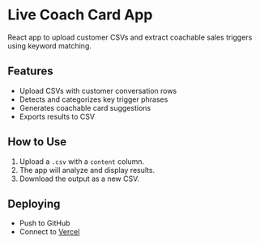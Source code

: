 # Live Coach Card App

React app to upload customer CSVs and extract coachable sales triggers using keyword matching.

## Features

- Upload CSVs with customer conversation rows
- Detects and categorizes key trigger phrases
- Generates coachable card suggestions
- Exports results to CSV

## How to Use

1. Upload a `.csv` with a `content` column.
2. The app will analyze and display results.
3. Download the output as a new CSV.

## Deploying

- Push to GitHub
- Connect to [Vercel](https://vercel.com)
